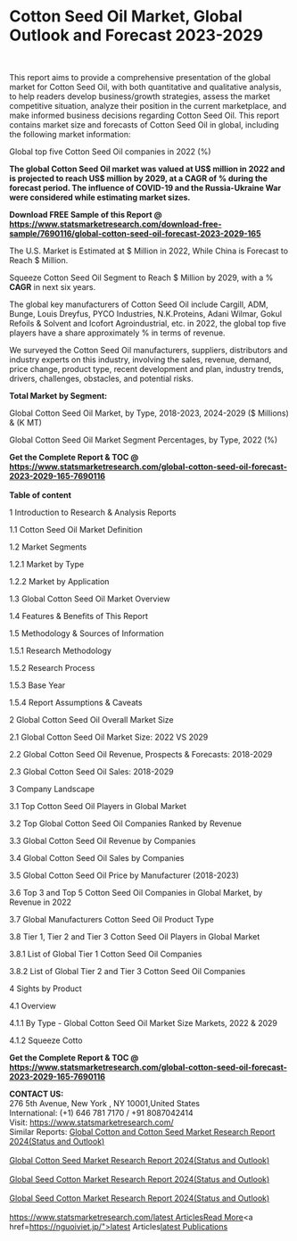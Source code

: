 <h1>Cotton Seed Oil Market, Global Outlook and Forecast 2023-2029</h1><br/><p>This report aims to provide a comprehensive presentation of the global market for Cotton Seed Oil, with both quantitative and qualitative analysis, to help readers develop business/growth strategies, assess the market competitive situation, analyze their position in the current marketplace, and make informed business decisions regarding Cotton Seed Oil. This report contains market size and forecasts of Cotton Seed Oil in global, including the following market information:</p><p>Global top five Cotton Seed Oil companies in 2022 (%)</p><p><strong>The global Cotton Seed Oil market was valued at US$ million in 2022 and is projected to reach US$ million by 2029, at a <strong>CAGR</strong> of % during the forecast period. The influence of COVID-19 and the Russia-Ukraine War were considered while estimating market sizes.</strong></p><p><strong>Download FREE Sample of this Report @ <a href="https://www.statsmarketresearch.com/download-free-sample/7690116/global-cotton-seed-oil-forecast-2023-2029-165">https://www.statsmarketresearch.com/download-free-sample/7690116/global-cotton-seed-oil-forecast-2023-2029-165</a></strong></p><p>The U.S. Market is Estimated at $ Million in 2022, While China is Forecast to Reach $ Million.</p><p>Squeeze Cotton Seed Oil Segment to Reach $ Million by 2029, with a % <strong>CAGR</strong> in next six years.</p><p>The global key manufacturers of Cotton Seed Oil include Cargill, ADM, Bunge, Louis Dreyfus, PYCO Industries, N.K.Proteins, Adani Wilmar, Gokul Refoils & Solvent and Icofort Agroindustrial, etc. in 2022, the global top five players have a share approximately % in terms of revenue.</p><p>We surveyed the Cotton Seed Oil manufacturers, suppliers, distributors and industry experts on this industry, involving the sales, revenue, demand, price change, product type, recent development and plan, industry trends, drivers, challenges, obstacles, and potential risks.</p><p><strong>Total Market by Segment:</strong></p><p>Global Cotton Seed Oil Market, by Type, 2018-2023, 2024-2029 ($ Millions) & (K MT)</p><p>Global Cotton Seed Oil Market Segment Percentages, by Type, 2022 (%)</p><div><b>Get the Complete Report & TOC @ <a href="https://www.statsmarketresearch.com/global-cotton-seed-oil-forecast-2023-2029-165-7690116">https://www.statsmarketresearch.com/global-cotton-seed-oil-forecast-2023-2029-165-7690116</a></b></div><br><b>Table of content</b><p>1 Introduction to Research & Analysis Reports<br />
 
  1.1 Cotton Seed Oil Market Definition<br />
 
  1.2 Market Segments<br />
 
  1.2.1 Market by Type<br />
 
  1.2.2 Market by Application<br />
 
  1.3 Global Cotton Seed Oil Market Overview<br />
 
  1.4 Features & Benefits of This Report<br />
 
  1.5 Methodology & Sources of Information<br />
 
  1.5.1 Research Methodology<br />
 
  1.5.2 Research Process<br />
 
  1.5.3 Base Year<br />
 
  1.5.4 Report Assumptions & Caveats<br />
 
 2 Global Cotton Seed Oil Overall Market Size<br />
 
  2.1 Global Cotton Seed Oil Market Size: 2022 VS 2029<br />
 
  2.2 Global Cotton Seed Oil Revenue, Prospects & Forecasts: 2018-2029<br />
 
  2.3 Global Cotton Seed Oil Sales: 2018-2029<br />
 
 3 Company Landscape<br />
 
  3.1 Top Cotton Seed Oil Players in Global Market<br />
 
  3.2 Top Global Cotton Seed Oil Companies Ranked by Revenue<br />
 
  3.3 Global Cotton Seed Oil Revenue by Companies<br />
 
  3.4 Global Cotton Seed Oil Sales by Companies<br />
 
  3.5 Global Cotton Seed Oil Price by Manufacturer (2018-2023)<br />
 
  3.6 Top 3 and Top 5 Cotton Seed Oil Companies in Global Market, by Revenue in 2022<br />
 
  3.7 Global Manufacturers Cotton Seed Oil Product Type<br />
 
  3.8 Tier 1, Tier 2 and Tier 3 Cotton Seed Oil Players in Global Market<br />
 
  3.8.1 List of Global Tier 1 Cotton Seed Oil Companies<br />
 
  3.8.2 List of Global Tier 2 and Tier 3 Cotton Seed Oil Companies<br />
 
 4 Sights by Product<br />
 
  4.1 Overview<br />
 
  4.1.1 By Type - Global Cotton Seed Oil Market Size Markets, 2022 & 2029<br />
 
  4.1.2 Squeeze Cotto<br><div><b>Get the Complete Report & TOC @ <a href="https://www.statsmarketresearch.com/global-cotton-seed-oil-forecast-2023-2029-165-7690116">https://www.statsmarketresearch.com/global-cotton-seed-oil-forecast-2023-2029-165-7690116</a></b></div></p> <b>CONTACT US:</b><br>276 5th Avenue, New York , NY 10001,United States<br>International: (+1) 646 781 7170 / +91 8087042414<br>Visit: <a href="https://www.statsmarketresearch.com/">https://www.statsmarketresearch.com/</a><br>Similar Reports: <a href="https://www.statsmarketresearch.com/global-cotton-seed-oil-forecast-2023-2029-165-7690116">Global Cotton and Cotton Seed Market Research Report 2024(Status and Outlook)</a><br/><br/><a href="https://www.statsmarketresearch.com/global-cotton-seed-oil-forecast-2023-2029-165-7690116">Global Cotton Seed Market Research Report 2024(Status and Outlook)</a><br/><br/><a href="https://www.statsmarketresearch.com/global-cotton-seed-oil-forecast-2023-2029-165-7690116">Global Seed Cotton Market Research Report 2024(Status and Outlook)</a><br/><br/><a href="https://www.statsmarketresearch.com/global-cotton-seed-oil-forecast-2023-2029-165-7690116">Global Seed Cotton Market Research Report 2024(Status and Outlook)</a><br/><br/><a href="https://gyeongbokgung.com">https://www.statsmarketresearch.com/</a><a href="https://hallyeomaritime.com">latest Articles</a><a href="https://jingwansa.com">Read More</a><a href=https://nguoiviet.jp/">latest Articles</a><a href="https://www.intelmarketresearch.com/">latest Publications</a>